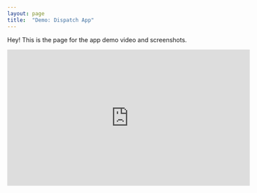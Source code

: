 ```yaml
---
layout: page
title:  "Demo: Dispatch App"
---
```


Hey! This is the page for the app demo video and screenshots.

<iframe width="560" height="315" src="https://www.youtube.com/embed/_D0ZQPqeJkk" frameborder="0" allow="autoplay; encrypted-media" allowfullscreen></iframe>